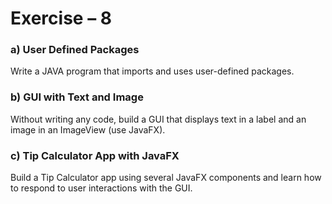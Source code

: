 # Exercise – 8

### a) User Defined Packages

Write a JAVA program that imports and uses user-defined packages.

### b) GUI with Text and Image

Without writing any code, build a GUI that displays text in a label and an image in an ImageView (use JavaFX).

### c) Tip Calculator App with JavaFX

Build a Tip Calculator app using several JavaFX components and learn how to respond to user interactions with the GUI.
